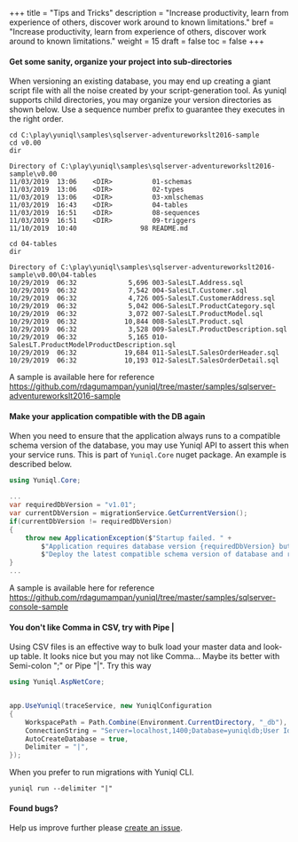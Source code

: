 +++
title = "Tips and Tricks"
description = "Increase productivity, learn from experience of others, discover work around to known limitations."
bref = "Increase productivity, learn from experience of others, discover work around to known limitations."
weight = 15
draft = false
toc = false
+++

#### Get some sanity, organize your project into sub-directories

When versioning an existing database, you may end up creating a giant script file with all the noise created by your script-generation tool. As yuniql supports child directories, you may organize your version directories as shown below. Use a sequence number prefix to guarantee they executes in the right order.

```shell
cd C:\play\yuniql\samples\sqlserver-adventureworkslt2016-sample
cd v0.00
dir

Directory of C:\play\yuniql\samples\sqlserver-adventureworkslt2016-sample\v0.00
11/03/2019  13:06    <DIR>          01-schemas
11/03/2019  13:06    <DIR>          02-types
11/03/2019  13:06    <DIR>          03-xmlschemas
11/03/2019  16:43    <DIR>          04-tables
11/03/2019  16:51    <DIR>          08-sequences
11/03/2019  16:51    <DIR>          09-triggers
11/10/2019  10:40                98 README.md
```

```shell
cd 04-tables
dir 

Directory of C:\play\yuniql\samples\sqlserver-adventureworkslt2016-sample\v0.00\04-tables
10/29/2019  06:32             5,696 003-SalesLT.Address.sql
10/29/2019  06:32             7,542 004-SalesLT.Customer.sql
10/29/2019  06:32             4,726 005-SalesLT.CustomerAddress.sql
10/29/2019  06:32             5,042 006-SalesLT.ProductCategory.sql
10/29/2019  06:32             3,072 007-SalesLT.ProductModel.sql
10/29/2019  06:32            10,844 008-SalesLT.Product.sql
10/29/2019  06:32             3,528 009-SalesLT.ProductDescription.sql
10/29/2019  06:32             5,165 010-SalesLT.ProductModelProductDescription.sql
10/29/2019  06:32            19,684 011-SalesLT.SalesOrderHeader.sql
10/29/2019  06:32            10,193 012-SalesLT.SalesOrderDetail.sql
```

A sample is available here for reference https://github.com/rdagumampan/yuniql/tree/master/samples/sqlserver-adventureworkslt2016-sample

#### Make your application compatible with the DB again

When you need to ensure that the application always runs to a compatible schema version of the database, you may use Yuniql API to assert this when your service runs. This is part of `Yuniql.Core` nuget package. An example is described below. 


```csharp
using Yuniql.Core;

...
var requiredDbVersion = "v1.01";
var currentDbVersion = migrationService.GetCurrentVersion();
if(currentDbVersion != requiredDbVersion)
{
    throw new ApplicationException($"Startup failed. " +
        $"Application requires database version {requiredDbVersion} but current version is {currentDbVersion}." +
        $"Deploy the latest compatible schema version of database and run again.");
}
...
```
A sample is available here for reference https://github.com/rdagumampan/yuniql/tree/master/samples/sqlserver-console-sample

#### You don't like Comma in CSV, try with Pipe |

Using CSV files is an effective way to bulk load your master data and look-up table. It looks nice but you may not like Comma... Maybe its better with Semi-colon ";" or Pipe "|". Try this way

```csharp
using Yuniql.AspNetCore;


app.UseYuniql(traceService, new YuniqlConfiguration
{
    WorkspacePath = Path.Combine(Environment.CurrentDirectory, "_db"),
    ConnectionString = "Server=localhost,1400;Database=yuniqldb;User Id=SA;Password=P@ssw0rd!",
    AutoCreateDatabase = true,
    Delimiter = "|",
});
```

When you prefer to run migrations with Yuniql CLI.

```shell
yuniql run --delimiter "|"
```

#### Found bugs?

Help us improve further please [create an issue](https://github.com/rdagumampan/yuniql/issues/new).